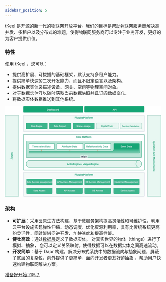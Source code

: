 ```yaml
---
sidebar_position: 5
---
```


tKeel 是开源的新一代的物联网开放平台。我们的目标是帮助物联网服务商解决高并发、多租户以及分布式的难题，使得物联网服务商可以专注于业务开发，更好的为客户提供价值。

### 特性

使用 tKeel ，您可以：

 * 提供高扩展、可拔插的基础框架，默认支持多租户能力。
 * 提供简单快速的二次开发能力，而且不限定语言以及架构。
 * 提供数据实体来描述设备、网关、空间等物理空间对象。
 * 对于数据实体可以随时获取当前数据快照并且订阅数据变化。
 * 将数据实体数据推送到其他系统。
 
 ![image demo](/images/docs/system.png)

### 架构

* **可扩展**：采用云原生方法构建，基于微服务架构提高灵活性和可维护性，利用云平台设施实现弹性伸缩、动态调度、优化资源利用率，具有比传统系统更高的灵活性，同时能够促进开发、加快速度和提高性能。
* **健壮高效**：通过[数据层](core/intro.md)定义了数据实体。 对真实世界的物体（things）进行了模拟、抽象， 您可以定义关系映射，使得数据可以在数据实体之间高速流动。
* **开发简单**：基于 Dapr 构建，解决分布式系统中的数据流向与抽象问题，屏蔽了底层的复杂性，向外提供了更简单，面向开发者更友好的抽象 ，帮助用户快速构建物联网解决方案。
  

[准备好开始了吗？](quick-start.md)
